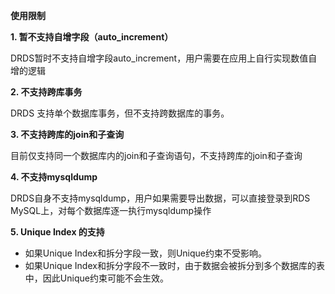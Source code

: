 **使用限制**

**1. 暂不支持自增字段（auto_increment）**

DRDS暂时不支持自增字段auto_increment，用户需要在应用上自行实现数值自增的逻辑

**2. 不支持跨库事务**

DRDS 支持单个数据库事务，但不支持跨数据库的事务。

**3. 不支持跨库的join和子查询**

目前仅支持同一个数据库内的join和子查询语句，不支持跨库的join和子查询

**4. 不支持mysqldump**

DRDS自身不支持mysqldump，用户如果需要导出数据，可以直接登录到RDS MySQL上，对每个数据库逐一执行mysqldump操作

**5. Unique Index 的支持**
- 如果Unique Index和拆分字段一致，则Unique约束不受影响。
- 如果Unique Index和拆分字段不一致时，由于数据会被拆分到多个数据库的表中，因此Unique约束可能不会生效。 
